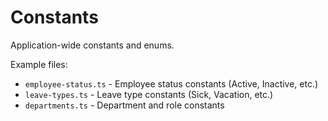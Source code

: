 # Constants

Application-wide constants and enums.

Example files:

- `employee-status.ts` - Employee status constants (Active, Inactive, etc.)
- `leave-types.ts` - Leave type constants (Sick, Vacation, etc.)
- `departments.ts` - Department and role constants
